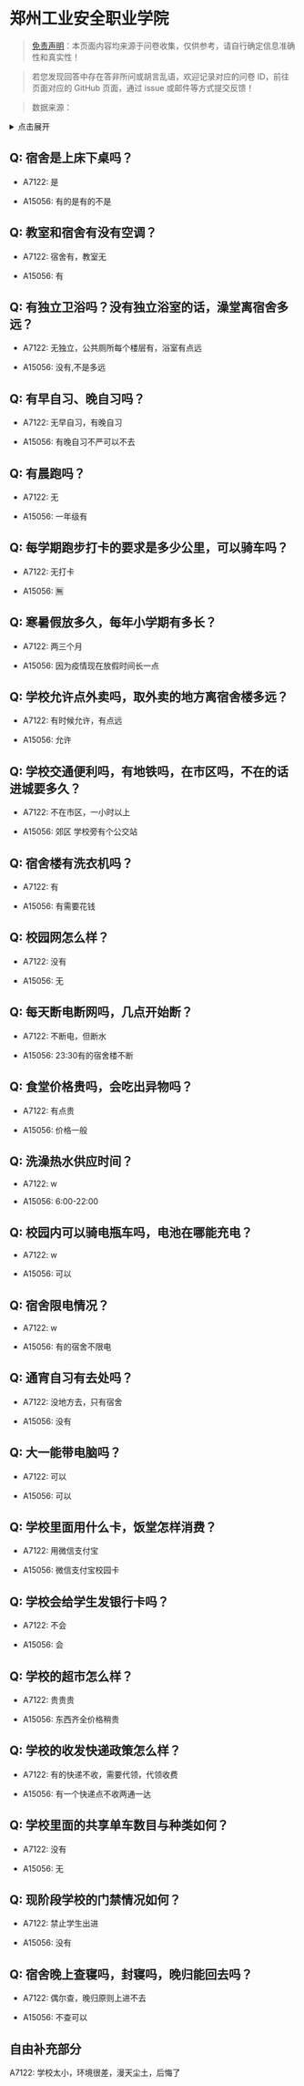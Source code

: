 # 郑州工业安全职业学院

> [免责声明](https://colleges.chat/#_3)：本页面内容均来源于问卷收集，仅供参考，请自行确定信息准确性和真实性！

> 若您发现回答中存在答非所问或胡言乱语，欢迎记录对应的问卷 ID，前往页面对应的 GitHub 页面，通过 issue 或邮件等方式提交反馈！

> 数据来源：

<details><summary>点击展开</summary>
<ul>
<li>A7122: 匿名 (2022 年 06 月)</li>
<li>A15056: 匿名 (2022 年 07 月)</li>
</ul>
</details>

## Q: 宿舍是上床下桌吗？

- A7122: 是

- A15056: 有的是有的不是

## Q: 教室和宿舍有没有空调？

- A7122: 宿舍有，教室无

- A15056: 有

## Q: 有独立卫浴吗？没有独立浴室的话，澡堂离宿舍多远？

- A7122: 无独立，公共厕所每个楼层有，浴室有点远

- A15056: 没有,不是多远

## Q: 有早自习、晚自习吗？

- A7122: 无早自习，有晚自习

- A15056: 有晚自习不严可以不去

## Q: 有晨跑吗？

- A7122: 无

- A15056: 一年级有

## Q: 每学期跑步打卡的要求是多少公里，可以骑车吗？

- A7122: 无打卡

- A15056: 🈚

## Q: 寒暑假放多久，每年小学期有多长？

- A7122: 两三个月

- A15056: 因为疫情现在放假时间长一点

## Q: 学校允许点外卖吗，取外卖的地方离宿舍楼多远？

- A7122: 有时候允许，有点远

- A15056: 允许

## Q: 学校交通便利吗，有地铁吗，在市区吗，不在的话进城要多久？

- A7122: 不在市区，一小时以上

- A15056: 郊区 学校旁有个公交站

## Q: 宿舍楼有洗衣机吗？

- A7122: 有

- A15056: 有需要花钱

## Q: 校园网怎么样？

- A7122: 没有

- A15056: 无

## Q: 每天断电断网吗，几点开始断？

- A7122: 不断电，但断水

- A15056: 23:30有的宿舍楼不断

## Q: 食堂价格贵吗，会吃出异物吗？

- A7122: 有点贵

- A15056: 价格一般

## Q: 洗澡热水供应时间？

- A7122: w

- A15056: 6:00-22:00

## Q: 校园内可以骑电瓶车吗，电池在哪能充电？

- A7122: w

- A15056: 可以

## Q: 宿舍限电情况？

- A7122: w

- A15056: 有的宿舍不限电

## Q: 通宵自习有去处吗？

- A7122: 没地方去，只有宿舍

- A15056: 没有

## Q: 大一能带电脑吗？

- A7122: 可以

- A15056: 可以

## Q: 学校里面用什么卡，饭堂怎样消费？

- A7122: 用微信支付宝

- A15056: 微信支付宝校园卡

## Q: 学校会给学生发银行卡吗？

- A7122: 不会

- A15056: 会

## Q: 学校的超市怎么样？

- A7122: 贵贵贵

- A15056: 东西齐全价格稍贵

## Q: 学校的收发快递政策怎么样？

- A7122: 有的快递不收，需要代领，代领收费

- A15056: 有一个快递点不收两通一达

## Q: 学校里面的共享单车数目与种类如何？

- A7122: 没有

- A15056: 无

## Q: 现阶段学校的门禁情况如何？

- A7122: 禁止学生出进

- A15056: 没有

## Q: 宿舍晚上查寝吗，封寝吗，晚归能回去吗？

- A7122: 偶尔查，晚归原则上进不去

- A15056: 不查可以

## 自由补充部分

A7122: 学校太小，环境很差，漫天尘土，后悔了